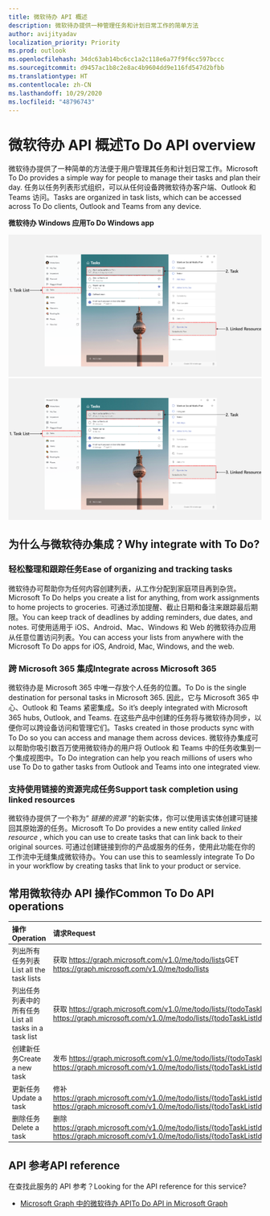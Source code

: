 ```yaml
---
title: 微软待办 API 概述
description: 微软待办提供一种管理任务和计划日常工作的简单方法
author: avijityadav
localization_priority: Priority
ms.prod: outlook
ms.openlocfilehash: 34dc63ab14bc6cc1a2c118e6a77f9f6cc597bccc
ms.sourcegitcommit: d9457ac1b8c2e8ac4b9604dd9e116fd547d2bfbb
ms.translationtype: HT
ms.contentlocale: zh-CN
ms.lasthandoff: 10/29/2020
ms.locfileid: "48796743"
---
```

# <a name="to-do-api-overview"></a><span data-ttu-id="4b15b-103">微软待办 API 概述</span><span class="sxs-lookup"><span data-stu-id="4b15b-103">To Do API overview</span></span>
<span data-ttu-id="4b15b-104">微软待办提供了一种简单的方法便于用户管理其任务和计划日常工作。</span><span class="sxs-lookup"><span data-stu-id="4b15b-104">Microsoft To Do provides a simple way for people to manage their tasks and plan their day.</span></span> <span data-ttu-id="4b15b-105">任务以任务列表形式组织，可以从任何设备跨微软待办客户端、Outlook 和 Teams 访问。</span><span class="sxs-lookup"><span data-stu-id="4b15b-105">Tasks are organized in task lists, which can be accessed across To Do clients, Outlook and Teams from any device.</span></span>

<span data-ttu-id="4b15b-106">**微软待办 Windows 应用**</span><span class="sxs-lookup"><span data-stu-id="4b15b-106">**To Do Windows app**</span></span>

<span data-ttu-id="4b15b-107">![微软待办 Windows 应用的屏幕截图](./images/todo-windows-app.png "微软待办 Windows 应用的图像")</span><span class="sxs-lookup"><span data-stu-id="4b15b-107">![Screenshot of a Microsoft To Do Windows App](./images/todo-windows-app.png "Image of Microsoft To Do Windows App")</span></span>

## <a name="why-integrate-with-to-do"></a><span data-ttu-id="4b15b-108">为什么与微软待办集成？</span><span class="sxs-lookup"><span data-stu-id="4b15b-108">Why integrate with To Do?</span></span>

### <a name="ease-of-organizing-and-tracking-tasks"></a><span data-ttu-id="4b15b-109">轻松整理和跟踪任务</span><span class="sxs-lookup"><span data-stu-id="4b15b-109">Ease of organizing and tracking tasks</span></span>
<span data-ttu-id="4b15b-110">微软待办可帮助你为任何内容创建列表，从工作分配到家庭项目再到杂货。</span><span class="sxs-lookup"><span data-stu-id="4b15b-110">Microsoft To Do helps you create a list for anything, from work assignments to home projects to groceries.</span></span> <span data-ttu-id="4b15b-111">可通过添加提醒、截止日期和备注来跟踪最后期限。</span><span class="sxs-lookup"><span data-stu-id="4b15b-111">You can keep track of deadlines by adding reminders, due dates, and notes.</span></span> <span data-ttu-id="4b15b-112">可使用适用于 iOS、Android、Mac、Windows 和 Web 的微软待办应用从任意位置访问列表。</span><span class="sxs-lookup"><span data-stu-id="4b15b-112">You can access your lists from anywhere with the Microsoft To Do apps for iOS, Android, Mac, Windows, and the web.</span></span> 

### <a name="integrate-across-microsoft-365"></a><span data-ttu-id="4b15b-113">跨 Microsoft 365 集成</span><span class="sxs-lookup"><span data-stu-id="4b15b-113">Integrate across Microsoft 365</span></span>
<span data-ttu-id="4b15b-114">微软待办是 Microsoft 365 中唯一存放个人任务的位置。</span><span class="sxs-lookup"><span data-stu-id="4b15b-114">To Do is the single destination for personal tasks in Microsoft 365.</span></span> <span data-ttu-id="4b15b-115">因此，它与 Microsoft 365 中心、Outlook 和 Teams 紧密集成。</span><span class="sxs-lookup"><span data-stu-id="4b15b-115">So it’s deeply integrated with Microsoft 365 hubs, Outlook, and Teams.</span></span> <span data-ttu-id="4b15b-116">在这些产品中创建的任务将与微软待办同步，以便你可以跨设备访问和管理它们。</span><span class="sxs-lookup"><span data-stu-id="4b15b-116">Tasks created in those products sync with To Do so you can access and manage them across devices.</span></span> <span data-ttu-id="4b15b-117">微软待办集成可以帮助你吸引数百万使用微软待办的用户将 Outlook 和 Teams 中的任务收集到一个集成视图中。</span><span class="sxs-lookup"><span data-stu-id="4b15b-117">To Do integration can help you reach millions of users who use To Do to gather tasks from Outlook and Teams into one integrated view.</span></span>  

### <a name="support-task-completion-using-linked-resources"></a><span data-ttu-id="4b15b-118">支持使用链接的资源完成任务</span><span class="sxs-lookup"><span data-stu-id="4b15b-118">Support task completion using linked resources</span></span>
<span data-ttu-id="4b15b-119">微软待办提供了一个称为“ _链接的资源_ ”的新实体，你可以使用该实体创建可链接回其原始源的任务。</span><span class="sxs-lookup"><span data-stu-id="4b15b-119">Microsoft To Do provides a new entity called _linked resource_ , which you can use to create tasks that can link back to their original sources.</span></span> <span data-ttu-id="4b15b-120">可通过创建链接到你的产品或服务的任务，使用此功能在你的工作流中无缝集成微软待办。</span><span class="sxs-lookup"><span data-stu-id="4b15b-120">You can use this to seamlessly integrate To Do in your workflow by creating tasks that link to your product or service.</span></span> 

## <a name="common-to-do-api-operations"></a><span data-ttu-id="4b15b-121">常用微软待办 API 操作</span><span class="sxs-lookup"><span data-stu-id="4b15b-121">Common To Do API operations</span></span>

|<span data-ttu-id="4b15b-122">操作</span><span class="sxs-lookup"><span data-stu-id="4b15b-122">Operation</span></span>|<span data-ttu-id="4b15b-123">请求</span><span class="sxs-lookup"><span data-stu-id="4b15b-123">Request</span></span>|
|:--------|:--|
| <span data-ttu-id="4b15b-124">列出所有任务列表</span><span class="sxs-lookup"><span data-stu-id="4b15b-124">List all the task lists</span></span> | <span data-ttu-id="4b15b-125">获取 https://graph.microsoft.com/v1.0/me/todo/lists</span><span class="sxs-lookup"><span data-stu-id="4b15b-125">GET https://graph.microsoft.com/v1.0/me/todo/lists</span></span> |
| <span data-ttu-id="4b15b-126">列出任务列表中的所有任务</span><span class="sxs-lookup"><span data-stu-id="4b15b-126">List all tasks in a task list</span></span> | <span data-ttu-id="4b15b-127">获取 https://graph.microsoft.com/v1.0/me/todo/lists/{todoTaskListId}/tasks</span><span class="sxs-lookup"><span data-stu-id="4b15b-127">GET https://graph.microsoft.com/v1.0/me/todo/lists/{todoTaskListId}/tasks</span></span> |
| <span data-ttu-id="4b15b-128">创建新任务</span><span class="sxs-lookup"><span data-stu-id="4b15b-128">Create a new task</span></span> | <span data-ttu-id="4b15b-129">发布 https://graph.microsoft.com/v1.0/me/todo/lists/{todoTaskListId}/tasks</span><span class="sxs-lookup"><span data-stu-id="4b15b-129">POST https://graph.microsoft.com/v1.0/me/todo/lists/{todoTaskListId}/tasks</span></span> |
| <span data-ttu-id="4b15b-130">更新任务</span><span class="sxs-lookup"><span data-stu-id="4b15b-130">Update a task</span></span> | <span data-ttu-id="4b15b-131">修补 https://graph.microsoft.com/v1.0/me/todo/lists/{todoTaskListId}/tasks/{todoTaskId}</span><span class="sxs-lookup"><span data-stu-id="4b15b-131">PATCH https://graph.microsoft.com/v1.0/me/todo/lists/{todoTaskListId}/tasks/{todoTaskId}</span></span> |
| <span data-ttu-id="4b15b-132">删除任务</span><span class="sxs-lookup"><span data-stu-id="4b15b-132">Delete a task</span></span> | <span data-ttu-id="4b15b-133">删除 https://graph.microsoft.com/v1.0/me/todo/lists/{todoTaskListId}/tasks/{todoTaskId}</span><span class="sxs-lookup"><span data-stu-id="4b15b-133">DELETE https://graph.microsoft.com/v1.0/me/todo/lists/{todoTaskListId}/tasks/{todoTaskId}</span></span> |

## <a name="api-reference"></a><span data-ttu-id="4b15b-134">API 参考</span><span class="sxs-lookup"><span data-stu-id="4b15b-134">API reference</span></span>
<span data-ttu-id="4b15b-135">在查找此服务的 API 参考？</span><span class="sxs-lookup"><span data-stu-id="4b15b-135">Looking for the API reference for this service?</span></span>

- [<span data-ttu-id="4b15b-136">Microsoft Graph 中的微软待办 API</span><span class="sxs-lookup"><span data-stu-id="4b15b-136">To Do API in Microsoft Graph</span></span>](/graph/api/resources/todo-overview)
